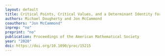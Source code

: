 ```yaml
---
layout: default
title: Critical Points, Critical Values, and a Determinant Identity for Complex Polynomials
authors: Michael Dougherty and Jon McCammond
coauthors: "Jon McCammond"
inprep: "no"
preprint: "no"
publication: Proceedings of the American Mathematical Society
year: "2020"
doi: https://doi.org/10.1090/proc/15215
---
```

